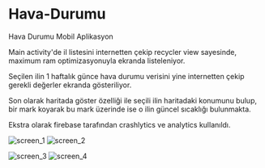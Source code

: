 # Hava-Durumu
Hava Durumu Mobil Aplikasyon

Main activity'de il listesini internetten çekip recycler view sayesinde, maximum ram optimizasyonuyla ekranda listeleniyor.

Seçilen ilin 1 haftalık günce hava durumu verisini yine internetten çekip gerekli değerler ekranda gösteriliyor.

Son olarak haritada göster özelliği ile seçili ilin haritadaki konumunu bulup, bir mark koyarak bu mark üzerinde ise o ilin güncel sıcaklığı bulunmakta.

Ekstra olarak firebase tarafından crashlytics ve analytics kullanıldı.


![screen_1](https://user-images.githubusercontent.com/45331624/89637224-87a90200-d8b2-11ea-9ab4-39ef572fa3ea.PNG)   ![screen_2](https://user-images.githubusercontent.com/45331624/89637266-98597800-d8b2-11ea-9278-71a300ea05dd.PNG)


![screen_3](https://user-images.githubusercontent.com/45331624/89637313-a60efd80-d8b2-11ea-8bfe-f8f1ccf3353f.PNG)    ![screen_4](https://user-images.githubusercontent.com/45331624/89637345-b1622900-d8b2-11ea-8fc2-dcf15bf3d6e9.PNG)
